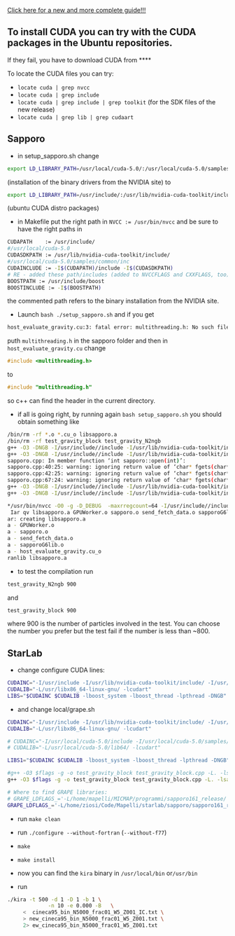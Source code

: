 <!-- 
.. link: 
.. description: 
.. tags: GPU, simulations, N-body
.. date: 2013/08/20 09:34:11
.. title: StarLab-GPU installation
.. slug: starlab-gpu-installation
-->

[Click here for a new and more complete guide!!!](../stories/research/utils/starlab-gpu-guide.html)

## To install CUDA you can try with the CUDA packages in the Ubuntu repositories.
If they fail, you have to download CUDA from ****

To locate the CUDA files you can try:

* `locate cuda | grep nvcc`
* `locate cuda | grep include`
* `locate cuda | grep include | grep toolkit` (for the SDK files of the new release)
* `locate cuda | grep lib | grep cudaart`

<!-- TEASER_END -->

## Sapporo

* in setup_sapporo.sh change 
````bash
export LD_LIBRARY_PATH=/usr/local/cuda-5.0/:/usr/local/cuda-5.0/samples/common/inc:/usr/include/boost/
````
(installation of the binary drivers from the NVIDIA site) to
````bash
export LD_LIBRARY_PATH=/usr/include/:/usr/lib/nvidia-cuda-toolkit/include/:/usr/include/boost/
````
(ubuntu CUDA distro packages)

* in Makefile put the right path in `NVCC := /usr/bin/nvcc` and be sure to have the right 
paths in 
````bash
CUDAPATH    := /usr/include/
#/usr/local/cuda-5.0
CUDASDKPATH := /usr/lib/nvidia-cuda-toolkit/include/
#/usr/local/cuda-5.0/samples/common/inc
CUDAINCLUDE := -I$(CUDAPATH)/include -I$(CUDASDKPATH)
# RE - added these path/includes (added to NVCCFLAGS and CXXFLAGS, too)
BOOSTPATH := /usr/include/boost 
BOOSTINCLUDE := -I$(BOOSTPATH)
````
the commented path refers to the binary installation from the NVIDIA site.

* Launch `bash ./setup_sapporo.sh` and if you get
````bash
host_evaluate_gravity.cu:3: fatal error: multithreading.h: No such file or directory
````
puth `multithreading.h` in the sapporo folder and then in `host_evaluate_gravity.cu` change 
````c
#include <multithreading.h>
````
to 
````c
#include "multithreading.h"
````
so c++ can find the header in the current directory.

* if all is going right, by running again `bash setup_sapporo.sh` you should
obtain something like 
````bash
/bin/rm -rf *.o *.cu_o libsapporo.a
/bin/rm -rf test_gravity_block test_gravity_N2ngb
g++ -O3 -DNGB -I/usr/include//include -I/usr/lib/nvidia-cuda-toolkit/include/ -I/usr/include/boost    -c -o GPUWorker.o GPUWorker.cc
g++ -O3 -DNGB -I/usr/include//include -I/usr/lib/nvidia-cuda-toolkit/include/ -I/usr/include/boost  -c sapporo.cpp -o sapporo.o
sapporo.cpp: In member function ‘int sapporo::open(int)’:
sapporo.cpp:40:25: warning: ignoring return value of ‘char* fgets(char*, int, FILE*)’, declared with attribute warn_unused_result [-Wunused-result]
sapporo.cpp:42:25: warning: ignoring return value of ‘char* fgets(char*, int, FILE*)’, declared with attribute warn_unused_result [-Wunused-result]
sapporo.cpp:67:24: warning: ignoring return value of ‘char* fgets(char*, int, FILE*)’, declared with attribute warn_unused_result [-Wunused-result]
g++ -O3 -DNGB -I/usr/include//include -I/usr/lib/nvidia-cuda-toolkit/include/ -I/usr/include/boost  -c send_fetch_data.cpp -o send_fetch_data.o
g++ -O3 -DNGB -I/usr/include//include -I/usr/lib/nvidia-cuda-toolkit/include/ -I/usr/include/boost  -c sapporoG6lib.cpp -o sapporoG6lib.o

*/usr/bin/nvcc -O0 -g -D_DEBUG  -maxrregcount=64 -I/usr/include//include -I/usr/lib/nvidia-cuda-toolkit/include/ -I/usr/include/boost  -c host_evaluate_gravity.cu -o host_evaluate_gravity.cu_o
 Iar qv libsapporo.a GPUWorker.o sapporo.o send_fetch_data.o sapporoG6lib.o host_evaluate_gravity.cu_o
ar: creating libsapporo.a
a - GPUWorker.o
a - sapporo.o
a - send_fetch_data.o
a - sapporoG6lib.o
a - host_evaluate_gravity.cu_o
ranlib libsapporo.a
````

* to test the compilation run 
````bash 
test_gravity_N2ngb 900
````
and
````bash 
test_gravity_block 900
````
where 900 is the number of particles involved in the test. You can choose the number you prefer
but the test fail if the number is less than ~800.

## StarLab

* change configure CUDA lines:
````bash
CUDAINC="-I/usr/include -I/usr/lib/nvidia-cuda-toolkit/include/ -I/usr/include/boost" 
CUDALIB="-L/usr/libx86_64-linux-gnu/ -lcudart"
LIBS="$CUDAINC $CUDALIB -lboost_system -lboost_thread -lpthread -DNGB"
````
* and change local/grape.sh
````bash
CUDAINC="-I/usr/include -I/usr/lib/nvidia-cuda-toolkit/include/ -I/usr/include/boost" 
CUDALIB="-L/usr/libx86_64-linux-gnu/ -lcudart"

# CUDAINC="-I/usr/local/cuda-5.0/include -I/usr/local/cuda-5.0/samples/common/inc -I/usr/include/boost" 
# CUDALIB="-L/usr/local/cuda-5.0/lib64/ -lcudart" 

LIBS1="$CUDAINC $CUDALIB -lboost_system -lboost_thread -lpthread -DNGB"

#g++ -O3 $flags -g -o test_gravity_block test_gravity_block.cpp -L. -lsapporo $CUDAINC $CUDALIB -lboost_thread
g++ -O3 $flags -g -o test_gravity_block test_gravity_block.cpp -L. -lsapporo $CUDAINC $CUDALIB $LIBS1

# Where to find GRAPE libraries:
# GRAPE_LDFLAGS_='-L/home/mapelli/MICMAP/programmi/sapporo161_release/'
GRAPE_LDFLAGS_='-L/home/ziosi/Code/Mapelli/starlab/sapporo/sapporo161_release'
````

* run `make clean`

* run `./configure --without-fortran` (`--without-f77`)

* `make`

* `make install`

* now you can find the `kira` binary in `/usr/local/bin` or`/usr/bin`

* run 
````bash
./kira -t 500 -d 1 -D 1 -b 1 \
             -n 10 -e 0.000 -B   \
	 <  cineca95_bin_N5000_frac01_W5_Z001_IC.txt \
	 > new_cineca95_bin_N5000_frac01_W5_Z001.txt \
	 2> ew_cineca95_bin_N5000_frac01_W5_Z001.txt
````